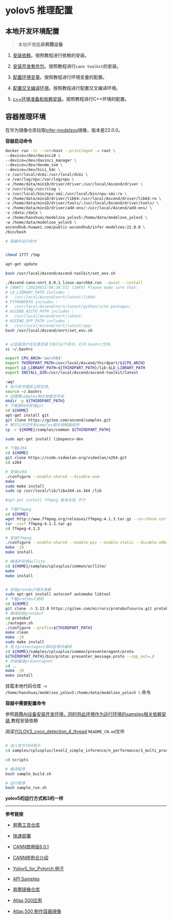 # yolov5 推理配置

## 本地开发环境配置

> 本地环境是**非昇腾设备**

1. [安装依赖](https://www.hiascend.com/document/detail/zh/canncommercial/601/envdeployment/instg/instg_000023.html)。按照教程进行依赖的安装。

2. [安装开发套件包](https://www.hiascend.com/document/detail/zh/canncommercial/601/envdeployment/instg/instg_000027.html)。按照教程进行`cann toolkit`的安装。

3. [配置环境变量](https://www.hiascend.com/document/detail/zh/canncommercial/601/envdeployment/instg/instg_000028.html)。按照教程进行环境变量的配置。

4. [配置交叉编译环境](https://www.hiascend.com/document/detail/zh/canncommercial/601/envdeployment/instg/instg_000029.html)。按照教程进行配置交叉编译环境。

5. [c++环境准备和依赖安装](https://gitee.com/ascend/samples/blob/master/cplusplus/environment/separate_environmental_guidance_CN.md)。按照教程进行C++环境的配置。


## 容器推理环境

在华为镜像仓库拉取[infer-modelzoo](https://ascendhub.huawei.com/#/detail/infer-modelzoo)镜像，版本是22.0.0。

**容器启动命令**

```sh
docker run -it --net=host --privileged -u root \
--device=/dev/davinci0 \
--device=/dev/davinci_manager \
--device=/dev/devmm_svm \
--device=/dev/hisi_hdc \
-v /usr/local/dcmi:/usr/local/dcmi \
-v /var/log/npu:/var/log/npu \
-v /home/data/miniD/driver/driver:/usr/local/Ascend/driver \
-v /usr/slog:/usr/slog \
-v /usr/local/bin/npu-smi:/usr/local/bin/npu-smi:ro \
-v /home/data/miniD/driver/lib64:/usr/local/Ascend/driver/lib64:ro \
-v /home/data/miniD/driver/tools/:/usr/local/Ascend/driver/tools/ \
-v /home/data/miniD/driver/add-ons/:/usr/local/Ascend/add-ons/ \
-v /data:/data \
-v /home/haoshuai/modelzoo_yolov5:/home/data/modelzoo_yolov5 \
-w /home/data/modelzoo_yolov5 \
ascendhub.huawei.com/public-ascendhub/infer-modelzoo:22.0.0 \
/bin/bash

# 容器中运行命令


chmod 1777 /tmp

apt-get update

bash /usr/local/Ascend/ascend-toolkit/set_env.sh

./Ascend-cann-nnrt_6.0.1_linux-aarch64.run --quiet --install
# [NNRT] [20230615-08:36:53] [INFO] Please make sure that:
# LD_LIBRARY_PATH includes :
# 	/usr/local/Ascend/nnrt/latest/lib64:
# PYTHONPATH includes :
# 	/usr/local/Ascend/nnrt/latest/python/site-packages:
# ASCEND_AICPU_PATH includes :
# 	/usr/local/Ascend/nnrt/latest:
# ASCEND_OPP_PATH includes :
# 	/usr/local/Ascend/nnrt/latest/opp:
bash /usr/local/Ascend/nnrt/set_env.sh


# 以安装用户在任意目录下执行以下命令，打开.bashrc文件。
vi ~/.bashrc  

export CPU_ARCH='aarch64'
export THIRDPART_PATH=/usr/local/Ascend/thirdpart/${CPU_ARCH}
export LD_LIBRARY_PATH=${THIRDPART_PATH}/lib:$LD_LIBRARY_PATH 
export INSTALL_DIR=/usr/local/Ascend/ascend-toolkit/latest

:wq!  
# 执行命令使其立即生效。 
source ~/.bashrc 
# 创建第samples相关依赖文件夹
mkdir -p ${THIRDPART_PATH}
# 下载源码并安装git
cd ${HOME}
apt-get install git
git clone https://gitee.com/ascend/samples.git
# 拷贝公共文件到samples相关依赖路径中
cp -r ${HOME}/samples/common ${THIRDPART_PATH}

sudo apt-get install libopencv-dev

# 下载x264
cd ${HOME}
git clone https://code.videolan.org/videolan/x264.git
cd x264

# 安装x264
./configure --enable-shared --disable-asm
make
sudo make install
sudo cp /usr/local/lib/libx264.so.164 /lib

#apt-get install ffmpeg 版本太低 不行

# 下载ffmpeg
cd ${HOME}
wget http://www.ffmpeg.org/releases/ffmpeg-4.1.3.tar.gz --no-check-certificate
tar -zxvf ffmpeg-4.1.3.tar.gz
cd ffmpeg-4.1.3

# 安装ffmpeg
./configure --enable-shared --enable-pic --enable-static --disable-x86asm --enable-libx264 --enable-gpl --prefix=${THIRDPART_PATH}
make -j8
make install

# 编译并安装acllite
cd ${HOME}/samples/cplusplus/common/acllite/
make
make install


# 安装protobuf相关依赖
sudo apt-get install autoconf automake libtool
# 下载protobuf源码
cd ${HOME}
git clone -b 3.13.0 https://gitee.com/mirrors/protobufsource.git protobuf
# 编译安装protobuf
cd protobuf
./autogen.sh
./configure --prefix=${THIRDPART_PATH}
make clean
make -j8
sudo make install
# 进入presentagent源码目录并编译
cd ${HOME}/samples/cplusplus/common/presenteragent/proto
${THIRDPART_PATH}/bin/protoc presenter_message.proto --cpp_out=./
# 开始编译presentagnet
cd ..
make -j8
make install

```

挂载本地代码仓库 `-v /home/haoshuai/modelzoo_yolov5:/home/data/modelzoo_yolov5 \` 命令

**容器中需要配置命令**

参照[昇腾AI设备安装开发环境，同时将此环境作为运行环境的samples相关依赖安装 ](https://gitee.com/ascend/samples/tree/master/cplusplus/environment) 教程安装依赖

阅读[YOLOV3_coco_detection_4_thread](https://gitee.com/ascend/samples/tree/master/cplusplus/level2_simple_inference/n_performance/1_multi_process_thread/YOLOV3_coco_detection_4_thread) `README_CN.md`文件

```sh

# 进入官方代码例子
cd samples/cplusplus/level2_simple_inference/n_performance/1_multi_process_thread/YOLOV3_coco_detection_4_thread

cd scripts

# 编译程序
bash sample_build.sh

# 运行程序
bash sample_run.sh

```

**yolov5的运行方式和3的一样**

----

**参考链接**

- [昇腾工具仓库](https://gitee.com/ascend/tools/tree/master)

- [快速部署](https://www.hiascend.com/document/detail/zh/quick-installation/22.0.0/quickinstg/500_Pro_3000/quickinstg_500_Pro_3000_0001.html)

- [CANN商用版6.0.1](https://www.hiascend.com/document/detail/zh/canncommercial/601/overview/index.html)

- [CANN样例仓介绍](https://gitee.com/ascend/samples/tree/master)

- [Yolov5_for_Pytorch 例子](https://gitee.com/ascend/modelzoo-GPL/tree/master/built-in/ACL_Pytorch/Yolov5_for_Pytorch)

- [API Samples](https://www.hiascend.com/zh/marketplace/mindx-sdk/case-studies/a0bfc98e-eed1-4493-aa8c-7463a1e6bb7e)

- [昇腾镜像仓库](https://ascendhub.huawei.com/#/index)

- [Atlas 500应用](https://support.huaweicloud.com/adevg-atlas500app/atlas500development_01_0001.html)

- [Atlas 500 制作容器镜像](https://support.huawei.com/enterprise/zh/doc/EDOC1100133176/7d1c2891)
